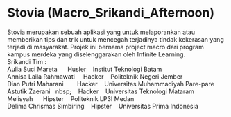 # Stovia (Macro_Srikandi_Afternoon)
Stovia merupakan sebuah aplikasi yang untuk melaporankan atau memberikan tips dan trik untuk mencegah terjadinya tindak kekerasan yang terjadi di masyarakat. Projek ini bernama project macro dari program kampus merdeka yang diselenggarakan oleh Infinite Learning.
<br>Srikandi Tim :
<br> Aulia Suci Mareta &nbsp;&nbsp;&nbsp;&nbsp; Husler &nbsp;&nbsp; Institut Teknologi Batam
<br> Annisa Laila Rahmawati  &nbsp;&nbsp;&nbsp; Hacker &nbsp;&nbsp; Politeknik Negeri Jember
<br> Dian Putri Maharani &nbsp;&nbsp;&nbsp;&nbsp;&nbsp;&nbsp; Hacker &nbsp;&nbsp; Universitas Muhammadiyah Pare-pare
<br> Astutik Zaerani &nbsp;&nbsp;nbsp;&nbsp;&nbsp;&nbsp; Hacker &nbsp;&nbsp; Universitas Teknologi Mataram
<br> Melisyah &nbsp;&nbsp;&nbsp;&nbsp; Hipster &nbsp;&nbsp; Politeknik LP3I Medan
<br> Delima Chrismas Simbiring &nbsp;&nbsp; Hipster &nbsp;&nbsp; Universitas Prima Indonesia
